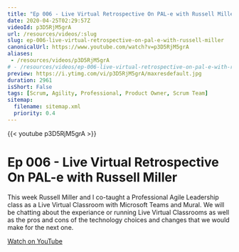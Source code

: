 ```yaml
---
title: "Ep 006 - Live Virtual Retrospective On PAL-e with Russell Miller"
date: 2020-04-25T02:29:57Z
videoId: p3D5RjM5grA
url: /resources/videos/:slug
slug: ep-006-live-virtual-retrospective-on-pal-e-with-russell-miller
canonicalUrl: https://www.youtube.com/watch?v=p3D5RjM5grA
aliases:
 - /resources/videos/p3D5RjM5grA
# - /resources/videos/ep-006-live-virtual-retrospective-on-pal-e-with-russell-miller
preview: https://i.ytimg.com/vi/p3D5RjM5grA/maxresdefault.jpg
duration: 2961
isShort: False
tags: [Scrum, Agility, Professional, Product Owner, Scrum Team]
sitemap:
  filename: sitemap.xml
  priority: 0.4
---
```


{{< youtube p3D5RjM5grA >}}

# Ep 006 - Live Virtual Retrospective On PAL-e with Russell Miller

This week Russell Miller and I co-taught a Professional Agile Leadership class as a Live Virtual Classroom with Microsoft Teams and Mural. We will be chatting about the experiance or running Live Virtual Classrooms as well as the pros and cons of the technology choices and changes that we would make for the next one.

[Watch on YouTube](https://www.youtube.com/watch?v=p3D5RjM5grA)
